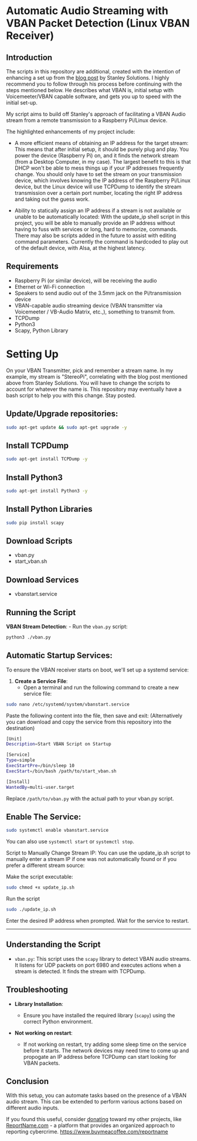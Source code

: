 # Automatic Audio Streaming with VBAN Packet Detection (Linux VBAN Receiver)

## Introduction

The scripts in this repository are additional, created with the intention of enhancing a set up from the [blog post](https://blog.stanleysolutionsnw.com/networked-audio-using-vban-and-rpi.html) by Stanley Solutions. I highly recommend you to follow through his process before continuing with the steps mentioned below. He describes what VBAN is, initial setup with Voicemeeter/VBAN capable software, and gets you up to speed with the initial set-up.

My script aims to build off Stanley's approach of facilitating a VBAN Audio stream from a remote transmission to a Raspberry Pi/Linux device. 

The highlighted enhancements of my project include:
- A more efficient means of obtaining an IP address for the target stream:
    This means that after initial setup, it should be purely plug and play. You power the device (Raspberry Pi) on, and it finds the network stream (from a Desktop Computer, in my case). The largest        benefit to this is that DHCP won't be able to mess things up if your IP addresses frequently change. You should only have to set the stream on your transmission device, which involves knowing the       IP address of the Raspberry Pi/Linux device, but the Linux device will use TCPDump to identify the stream transmission over a certain port number, locating the right IP address and taking out the       guess work.

- Ability to statically assign an IP address if a stream is not available or unable to be automatically located:
    With the update_ip shell script in this project, you will be able to manually provide an IP address without having to fuss with services or long, hard to memorize, commands. There may also be           scripts added in the future to assist with editing command parameters. Currently the command is hardcoded to play out of the default device, with Alsa, at the highest latency.

## Requirements

- Raspberry Pi (or similar device), will be receiving the audio
- Ethernet or Wi-Fi connection
- Speakers to send audio out of the 3.5mm jack on the Pi/transmission device
- VBAN-capable audio streaming device (VBAN transmitter via Voicemeeter / VB-Audio Matrix, etc.,), something to transmit from.
- TCPDump
- Python3
- Scapy, Python Library

# Setting Up

On your VBAN Transmitter, pick and remember a stream name. In my example, my stream is "StereoPi", correlating with the blog post mentioned above from Stanley Solutions. You will have to change the scripts to account for whatever the name is. This repository may eventually have a bash script to help you with this change. Stay posted.

## Update/Upgrade repositories:

```bash
sudo apt-get update && sudo apt-get upgrade -y
```

## Install TCPDump

```bash
sudo apt-get install TCPDump -y
```

## Install Python3

```bash
sudo apt-get install Python3 -y
```

## Install Python Libraries

```bash
sudo pip install scapy
```

## Download Scripts
- vban.py
- start_vban.sh
## Download Services
- vbanstart.service

## Running the Script

**VBAN Stream Detection**:
    - Run the `vban.py` script:

```bash
python3 ./vban.py
```

## Automatic Startup Services:

To ensure the VBAN receiver starts on boot, we'll set up a systemd service:

1. **Create a Service File**:
   - Open a terminal and run the following command to create a new service file:
```bash
sudo nano /etc/systemd/system/vbanstart.service
```

Paste the following content into the file, then save and exit: (Alternatively you can download and copy the service from this repository into the destination)

```bash
[Unit]
Description=Start VBAN Script on Startup

[Service]
Type=simple
ExecStartPre=/bin/sleep 10
ExecStart=/bin/bash /path/to/start_vban.sh

[Install]
WantedBy=multi-user.target
```

Replace ``/path/to/vban.py`` with the actual path to your vban.py script.

## Enable The Service:

```bash
sudo systemctl enable vbanstart.service
```

You can also use ``systemctl start`` or ``systemctl stop``.


Script to Manually Change Stream IP:
You can use the update_ip.sh script to manually enter a stream IP if one was not automatically found or if you prefer a different stream source:

Make the script executable:

```bash
sudo chmod +x update_ip.sh
```

Run the script
```bash
sudo ./update_ip.sh
```

Enter the desired IP address when prompted. Wait for the service to restart.

---

## Understanding the Script

- `vban.py`: This script uses the `scapy` library to detect VBAN audio streams. It listens for UDP packets on port 6980 and executes actions when a stream is detected. It finds the stream with TCPDump.

## Troubleshooting

- **Library Installation**:
    - Ensure you have installed the required library (`scapy`) using the correct Python environment.
 
- **Not working on restart**:
    - If not working on restart, try adding some sleep time on the service before it starts. The network devices may need time to come up and propogate an IP address before TCPDump can start looking for VBAN packets. 

## Conclusion

With this setup, you can automate tasks based on the presence of a VBAN audio stream. This can be extended to perform various actions based on different audio inputs.

If you found this useful, consider [donating](https://www.buymeacoffee.com/reportname) toward my other projects, like [ReportName.com](https://ReportName.com) - a platform that provides an organized approach to reporting cybercrime. https://www.buymeacoffee.com/reportname
